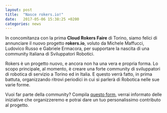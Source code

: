 ```yaml
---
layout: post
title:  "Nasce rokers.io!"
date:   2017-05-06 15:38:25 +0200
categories: news
---
```

In concomitanza con la prima **Cloud Rokers Faire** di Torino, siamo felici di
annunciare il nuovo progetto **rokers.io**, voluto da Michele Maffucci, Ludovico Russo e
Gabriele Ermacora, per supportare la nascita di una community Italiana di Sviluppatori Robotici.

Rokers è un progetto nuovo, e ancora non ha una vera e propria forma. Lo scopo
principale, al momento, è creare una forte community di sviluppatori di robotica
di servizio a Torino ed in Italia. E questo verrà fatto, in prima battuta, organizzando
ritrovi periodici in cui si parlerà di Robotica nelle sue varie forme.

Vuoi far parte della community? Compila [questo form](https://goo.gl/forms/eXoVitIdpIrBpz4X2), verrai informato delle iniziative
che organizzeremo e potrai dare un tuo personalissimo contributo al progetto.
